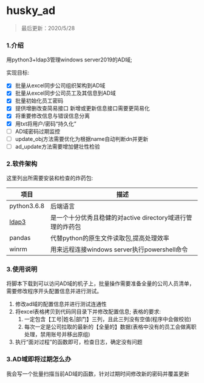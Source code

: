 <!--
 * @Author: randolph
 * @Date: 2020-05-27 14:30:31
 * @LastEditors: randolph
 * @LastEditTime: 2020-05-29 00:56:23
 * @version: 1.0
 * @Contact: cyg0504@outlook.com
 * @Descripttion: 
--> 
# husky_ad

> 最后更新：2020/5/28

### 1.介绍

用python3+ldap3管理windows server2019的AD域; 

实现目标: 

- [x] 批量从excel同步公司组织架构到AD域
- [x] 批量从excel同步公司员工及其信息到AD域
- [x] 批量初始化员工密码
- [x] 提供增删改查简易接口 新增或更新信息接口需要更简易化
- [x] 将重要修改信息与错误信息分离
- [x] 用txt将用户/密码“持久化”
- [ ] AD域密码过期监控
- [ ] update_obj方法需要优化为根据name自动判断dn并更新
- [ ] ad_update方法需要增加健壮性检验

### 2.软件架构

这里列出所需要安装和检查的炸药包:

| 项目                                   | 描述                                                       |
| -------------------------------------- | ---------------------------------------------------------- |
| python3.6.8                            | 后端语言                                                   |
| [ldap3](https://ldap3.readthedocs.io/) | 是一个十分优秀且稳健的对active directory域进行管理的炸药包 |
| pandas                                 | 代替python的原生文件读取包,提高处理效率                    |
| winrm                                  | 用来远程连接windows server执行powershell命令               |

### 3.使用说明

将脚本下载到可以访问AD域的机子上，批量操作需要准备全量的公司人员清单，需要修改程序开头配置信息并进行测试。

1. 修改ad域的配置信息并进行测试连通性
2. 将excel表格拷贝到代码同目录下并修改配置信息;
    表格的要求:
    1. 一定包含【工号|姓名|部门】三列，且此三列没有空值(程序中会做校验)
    2. 每次一定是公司拉取的最新的【全量的】数据(表格中没有的员工会做离职处理，禁用账号并移出原组)
3. 执行“面对过程”的函数即可，检查日志，确定没有问题

### 3.AD域即将过期怎么办

我会写一个批量扫描当前AD域的函数，针对过期时间修改新的密码并覆盖更新
